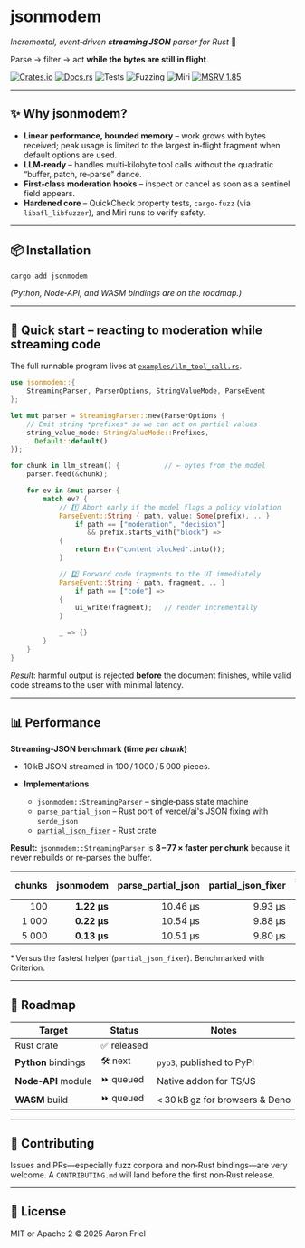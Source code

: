 # jsonmodem
*Incremental, event‑driven **streaming JSON** parser for Rust* 🚀


Parse → filter → act **while the bytes are still in flight**.

[![Crates.io](https://img.shields.io/crates/v/jsonmodem)](https://crates.io/crates/jsonmodem)
[![Docs.rs](https://img.shields.io/docsrs/jsonmodem)](https://docs.rs/jsonmodem)
![Tests](https://github.com/aaronfriel/jsonmodem/actions/workflows/test.yml/badge.svg?branch=main)
![Fuzzing](https://github.com/aaronfriel/jsonmodem/actions/workflows/fuzz.yml/badge.svg?branch=main)
![Miri](https://github.com/aaronfriel/jsonmodem/actions/workflows/Miri.yml/badge.svg?branch=main) [![MSRV
1.85](https://img.shields.io/badge/MSRV-1.85-blue)](#msrv)

---

## ✨ Why jsonmodem?

* **Linear performance, bounded memory** – work grows with bytes received; peak usage is limited to
  the largest in‑flight fragment when default options are used.
* **LLM‑ready** – handles multi‑kilobyte tool calls without the quadratic “buffer, patch, re‑parse”
  dance.
* **First‑class moderation hooks** – inspect or cancel as soon as a sentinel field appears.
* **Hardened core** – QuickCheck property tests, `cargo‑fuzz` (via `libafl_libfuzzer`), and Miri
  runs to verify safety.

---

## 📦 Installation

```bash
cargo add jsonmodem
````

*(Python, Node‑API, and WASM bindings are on the roadmap.)*

---

## 🧪 Quick start – reacting to moderation while streaming code


The full runnable program lives at
[`examples/llm_tool_call.rs`](crates/jsonmodem/examples/llm_tool_call.rs).

```rust
use jsonmodem::{
    StreamingParser, ParserOptions, StringValueMode, ParseEvent
};

let mut parser = StreamingParser::new(ParserOptions {
    // Emit string *prefixes* so we can act on partial values
    string_value_mode: StringValueMode::Prefixes,
    ..Default::default()
});

for chunk in llm_stream() {           // ← bytes from the model
    parser.feed(&chunk);

    for ev in &mut parser {
        match ev? {
            // 1️⃣ Abort early if the model flags a policy violation
            ParseEvent::String { path, value: Some(prefix), .. }
                if path == ["moderation", "decision"]
                   && prefix.starts_with("block") =>
            {
                return Err("content blocked".into());
            }

            // 2️⃣ Forward code fragments to the UI immediately
            ParseEvent::String { path, fragment, .. }
                if path == ["code"] =>
            {
                ui_write(fragment);   // render incrementally
            }

            _ => {}
        }
    }
}
```

*Result*: harmful output is rejected **before** the document finishes, while valid code streams to
the user with minimal latency.

---

## 📊 Performance

**Streaming‑JSON benchmark (time *per chunk*)**

* 10 kB JSON streamed in 100 / 1 000 / 5 000 pieces.
* **Implementations**

  * `jsonmodem::StreamingParser` – single‑pass state machine
  * `parse_partial_json` – Rust port of [vercel/ai](https://github.com/vercel/ai)'s JSON fixing with
    `serde_json`
  * [`partial_json_fixer`](https://crates.io/crates/partial-json-fixer) - Rust crate

**Result:** `jsonmodem::StreamingParser` is **8 – 77 × faster per chunk** because it never rebuilds
  or re‑parses the buffer.

| chunks | jsonmodem | parse_partial_json | partial_json_fixer | speed-up\* |
| -----: | --------------: | -------------------: | -------------------: | --------------------------: |
|    100 |     **1.22 µs** |             10.46 µs |              9.93 µs |                   **× 8.2** |
|  1 000 |     **0.22 µs** |             10.54 µs |              9.88 µs |                  **× 44.6** |
|  5 000 |     **0.13 µs** |             10.51 µs |              9.80 µs |                  **× 77.0** |


\* Versus the fastest helper (`partial_json_fixer`). Benchmarked with Criterion.

---

## 🔭 Roadmap

| Target              | Status     | Notes                          |
| ------------------- | ---------- | ------------------------------ |
| Rust crate          | ✅ released |                                |
| **Python** bindings | 🛠 next    | `pyo3`, published to PyPI      |
| **Node‑API** module | ⏩ queued   | Native addon for TS/JS         |
| **WASM** build      | ⏩ queued   | < 30 kB gz for browsers & Deno |

---

## 🤝 Contributing

Issues and PRs—especially fuzz corpora and non‑Rust bindings—are very welcome. A `CONTRIBUTING.md`
will land before the first non‑Rust release.

---

## 📝 License

MIT or Apache 2 © 2025 Aaron Friel
